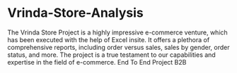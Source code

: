 # Vrinda-Store-Analysis

The Vrinda Store Project is a highly impressive e-commerce venture, which has been executed with the help of Excel insite. It offers a plethora of comprehensive reports, including order versus sales, sales by gender, order status, and more. The project is a true testament to our capabilities and expertise in the field of e-commerce.
End To End Project 
B2B
